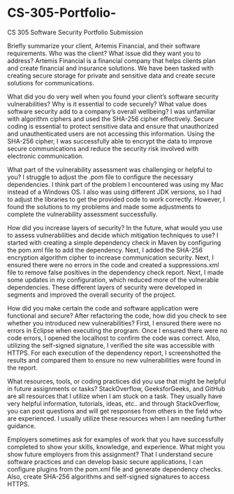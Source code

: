 # CS-305-Portfolio-
CS 305 Software Security Portfolio Submission

Briefly summarize your client, Artemis Financial, and their software requirements. Who was the client? What issue did they want you to address?
Artemis Financial is a financial company that helps clients plan and create financial and insurance solutions. We have been tasked with creating secure storage for private and sensitive data and create secure solutions for communications.

What did you do very well when you found your client’s software security vulnerabilities? Why is it essential to code securely? What value does software security add to a company’s overall wellbeing?
I was unfamiliar with algorithm ciphers and used the SHA-256 cipher effectively.  Secure coding is essential to protect sensitive data and ensure that unauthorized and unauthenticated users are not accessing this information. Using the SHA-256 cipher, I was successfully able to encrypt the data to improve secure communications and reduce the security risk involved with electronic communication. 

What part of the vulnerability assessment was challenging or helpful to you?
I struggle to adjust the .pom file to configure the necessary dependencies.  I think part of the problem I encountered was using my Mac instead of a Windows OS. I also was using different JDK versions, so I had to adjust the libraries to get the provided code to work correctly.  However, I found the solutions to my problems and made some adjustments to complete the vulnerability assessment successfully.

How did you increase layers of security? In the future, what would you use to assess vulnerabilities and decide which mitigation techniques to use?
I started with creating a simple dependency check in Maven by configuring the pom.xml file to add the dependency. Next, I added the SHA-256 encryption algorithm cipher to increase communication security.  Next, I ensured there were no errors in the code and created a suppressions.xml file to remove false positives in the dependency check report.  Next, I made some updates in my configuration, which reduced more of the vulnerable dependencies.  These different layers of security were developed in segments and improved the overall security of the project. 

How did you make certain the code and software application were functional and secure? After refactoring the code, how did you check to see whether you introduced new vulnerabilities?
First, I ensured there were no errors in Eclipse when executing the program.  Once I ensured there were no code errors, I opened the localhost to confirm the code was correct.  Also, utilizing the self-signed signature, I verified the site was accessible with HTTPS. For each execution of the dependency report, I screenshotted the results and compared them to ensure no new vulnerabilities were found in the report. 

What resources, tools, or coding practices did you use that might be helpful in future assignments or tasks?
StackOverflow, GeeksforGeeks, and GitHub are all resources that I utilize when I am stuck on a task.  They usually have very helpful information, tutorials, ideas, etc.. and through StackOverflow, you can post questions and will get responses from others in the field who are experienced.  I usually utilize these resources when I am needing further guidance. 

Employers sometimes ask for examples of work that you have successfully completed to show your skills, knowledge, and experience. What might you show future employers from this assignment?
That I understand secure software practices and can develop basic secure applications, I can configure plugins from the pom.xml file and generate dependency checks.  Also, create SHA-256 algorithms and self-signed signatures to access HTTPS.
